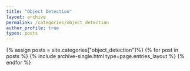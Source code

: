 ```yaml
---
title: "Object Detection"
layout: archive
permalink: /categories/object_detection
author_profile: true
types: posts
---
```


{% assign posts = site.categories["object_detection"]%}
{% for post in posts %}
  {% include archive-single.html type=page.entries_layout %}
{% endfor %}